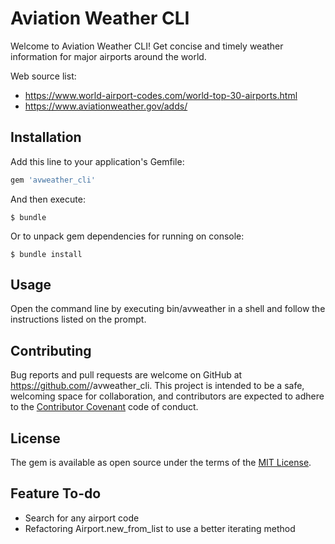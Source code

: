 # Aviation Weather CLI

Welcome to Aviation Weather CLI! Get concise and timely weather information for major airports around the world.

Web source list:
- https://www.world-airport-codes.com/world-top-30-airports.html
- https://www.aviationweather.gov/adds/

## Installation

Add this line to your application's Gemfile:

```ruby
gem 'avweather_cli'
```

And then execute:

    $ bundle

Or to unpack gem dependencies for running on console:

    $ bundle install

## Usage

Open the command line by executing bin/avweather in a shell and follow the instructions listed on the prompt.

## Contributing

Bug reports and pull requests are welcome on GitHub at https://github.com/<github username>/avweather_cli. This project is intended to be a safe, welcoming space for collaboration, and contributors are expected to adhere to the [Contributor Covenant](http://contributor-covenant.org) code of conduct.

## License

The gem is available as open source under the terms of the [MIT License](https://opensource.org/licenses/MIT).

## Feature To-do

- Search for any airport code 
- Refactoring Airport.new_from_list to use a better iterating method